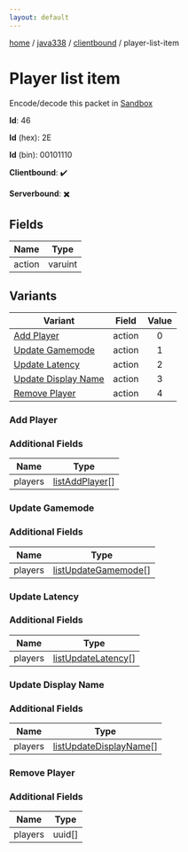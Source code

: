 ```yaml
---
layout: default
---
```


[home](/)  /  [java338](/protocol/java338)  /  [clientbound](/protocol/java338/clientbound)  /  player-list-item

# Player list item

Encode/decode this packet in [Sandbox](../../../sandbox/java338#Clientbound.PlayerListItem)

**Id**: 46

**Id** (hex): 2E

**Id** (bin): 00101110

**Clientbound**: ✔️

**Serverbound**: ✖️

## Fields

Name | Type
---|---
action | varuint

## Variants

Variant | Field | Value
---|---|:---:
[Add Player](#add_player) | action | 0
[Update Gamemode](#update_gamemode) | action | 1
[Update Latency](#update_latency) | action | 2
[Update Display Name](#update_display_name) | action | 3
[Remove Player](#remove_player) | action | 4

### Add Player

### Additional Fields

Name | Type
---|---
players | [listAddPlayer](/protocol/java338/types/list-add-player)[]

### Update Gamemode

### Additional Fields

Name | Type
---|---
players | [listUpdateGamemode](/protocol/java338/types/list-update-gamemode)[]

### Update Latency

### Additional Fields

Name | Type
---|---
players | [listUpdateLatency](/protocol/java338/types/list-update-latency)[]

### Update Display Name

### Additional Fields

Name | Type
---|---
players | [listUpdateDisplayName](/protocol/java338/types/list-update-display-name)[]

### Remove Player

### Additional Fields

Name | Type
---|---
players | uuid[]
